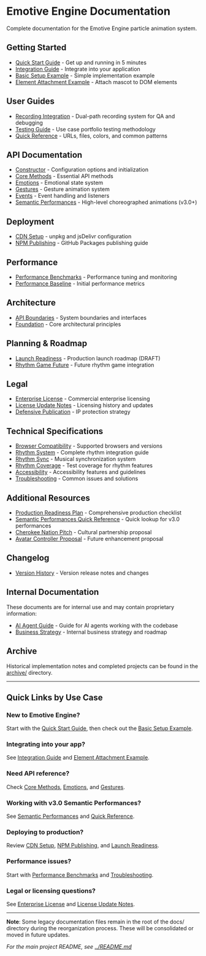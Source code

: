 # Emotive Engine Documentation

Complete documentation for the Emotive Engine particle animation system.

## Getting Started

- [Quick Start Guide](guides/quick-start.md) - Get up and running in 5 minutes
- [Integration Guide](guides/integration.md) - Integrate into your application
- [Basic Setup Example](examples/basic-setup.md) - Simple implementation example
- [Element Attachment Example](examples/element-attachment.md) - Attach mascot to DOM elements

## User Guides

- [Recording Integration](guides/recording-integration.md) - Dual-path recording system for QA and debugging
- [Testing Guide](guides/testing.md) - Use case portfolio testing methodology
- [Quick Reference](guides/quick-reference.md) - URLs, files, colors, and common patterns

## API Documentation

- [Constructor](api/constructor.md) - Configuration options and initialization
- [Core Methods](api/core-methods.md) - Essential API methods
- [Emotions](api/emotions.md) - Emotional state system
- [Gestures](api/gestures.md) - Gesture animation system
- [Events](api/events.md) - Event handling and listeners
- [Semantic Performances](api/semantic-performances.md) - High-level choreographed animations (v3.0+)

## Deployment

- [CDN Setup](deployment/cdn-setup.md) - unpkg and jsDelivr configuration
- [NPM Publishing](deployment/npm-publishing.md) - GitHub Packages publishing guide

## Performance

- [Performance Benchmarks](performance/benchmarks.md) - Performance tuning and monitoring
- [Performance Baseline](PERFORMANCE_BASELINE.md) - Initial performance metrics

## Architecture

- [API Boundaries](architecture/api-boundaries.md) - System boundaries and interfaces
- [Foundation](FOUNDATION.md) - Core architectural principles

## Planning & Roadmap

- [Launch Readiness](planning/launch-readiness.md) - Production launch roadmap (DRAFT)
- [Rhythm Game Future](planning/rhythm-game-future.md) - Future rhythm game integration

## Legal

- [Enterprise License](legal/enterprise-license.md) - Commercial enterprise licensing
- [License Update Notes](legal/license-update-notes.md) - Licensing history and updates
- [Defensive Publication](legal/defensive-publication.md) - IP protection strategy

## Technical Specifications

- [Browser Compatibility](BROWSER_COMPATIBILITY.md) - Supported browsers and versions
- [Rhythm System](RHYTHM_SYSTEM.md) - Complete rhythm integration guide
- [Rhythm Sync](RHYTHM_SYNC.md) - Musical synchronization system
- [Rhythm Coverage](RHYTHM_COVERAGE.md) - Test coverage for rhythm features
- [Accessibility](ACCESSIBILITY.md) - Accessibility features and guidelines
- [Troubleshooting](TROUBLESHOOTING.md) - Common issues and solutions

## Additional Resources

- [Production Readiness Plan](PRODUCTION-READY-PLAN.md) - Comprehensive production checklist
- [Semantic Performances Quick Reference](SEMANTIC_PERFORMANCES_QUICK_REFERENCE.md) - Quick lookup for v3.0 performances
- [Cherokee Nation Pitch](CHEROKEE-PITCH.md) - Cultural partnership proposal
- [Avatar Controller Proposal](avatar-controller-proposal.md) - Future enhancement proposal

## Changelog

- [Version History](changelog/versions.md) - Version release notes and changes

## Internal Documentation

These documents are for internal use and may contain proprietary information:

- [AI Agent Guide](internal/ai-agent-guide.md) - Guide for AI agents working with the codebase
- [Business Strategy](internal/business-strategy.md) - Internal business strategy and roadmap

## Archive

Historical implementation notes and completed projects can be found in the [archive/](archive/) directory.

---

## Quick Links by Use Case

### New to Emotive Engine?
Start with the [Quick Start Guide](guides/quick-start.md), then check out the [Basic Setup Example](examples/basic-setup.md).

### Integrating into your app?
See [Integration Guide](guides/integration.md) and [Element Attachment Example](examples/element-attachment.md).

### Need API reference?
Check [Core Methods](api/core-methods.md), [Emotions](api/emotions.md), and [Gestures](api/gestures.md).

### Working with v3.0 Semantic Performances?
See [Semantic Performances](api/semantic-performances.md) and [Quick Reference](SEMANTIC_PERFORMANCES_QUICK_REFERENCE.md).

### Deploying to production?
Review [CDN Setup](deployment/cdn-setup.md), [NPM Publishing](deployment/npm-publishing.md), and [Launch Readiness](planning/launch-readiness.md).

### Performance issues?
Start with [Performance Benchmarks](performance/benchmarks.md) and [Troubleshooting](TROUBLESHOOTING.md).

### Legal or licensing questions?
See [Enterprise License](legal/enterprise-license.md) and [License Update Notes](legal/license-update-notes.md).

---

**Note**: Some legacy documentation files remain in the root of the docs/ directory during the reorganization process. These will be consolidated or moved in future updates.

*For the main project README, see [../README.md](../README.md)*
